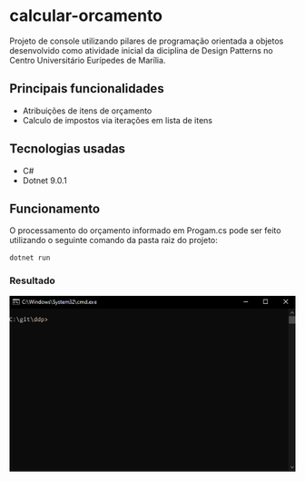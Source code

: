 # calcular-orcamento
Projeto de console utilizando pilares de programação orientada a objetos desenvolvido como atividade inicial da diciplina de Design Patterns no Centro Universitário Eurípedes de Marília.

## Principais funcionalidades
- Atribuições de itens de orçamento
- Calculo de impostos via iterações em lista de itens

## Tecnologias usadas
- C#
- Dotnet 9.0.1

## Funcionamento

O processamento do orçamento informado em Progam.cs pode ser feito utilizando o seguinte comando da pasta raiz do projeto:

```
dotnet run

```

### Resultado

<p align="center">
    <img src="midia/orcamento-demo.gif">
</p>